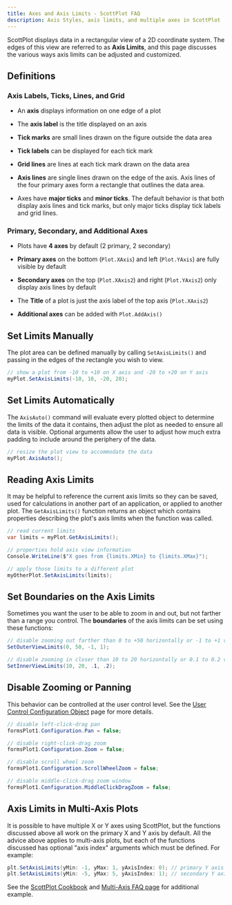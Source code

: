 ```yaml
---
title: Axes and Axis Limits - ScottPlot FAQ
description: Axis Styles, axis limits, and multiple axes in ScottPlot
---
```


ScottPlot displays data in a rectangular view of a 2D coordinate system. The edges of this view are referred to as **Axis Limits**, and this page discusses the various ways axis limits can be adjusted and customized.

## Definitions

### Axis Labels, Ticks, Lines, and Grid

* An **axis** displays information on one edge of a plot

* The **axis label** is the title displayed on an axis

* **Tick marks** are small lines drawn on the figure outside the data area

* **Tick labels** can be displayed for each tick mark

* **Grid lines** are lines at each tick mark drawn on the data area

* **Axis lines** are single lines drawn on the edge of the axis. Axis lines of the four primary axes form a rectangle that outlines the data area.

* Axes have **major ticks** and **minor ticks**. The default behavior is that both display axis lines and tick marks, but only major ticks display tick labels and grid lines.

### Primary, Secondary, and Additional Axes

* Plots have **4 axes** by default (2 primary, 2 secondary)

* **Primary axes** on the bottom (`Plot.XAxis`) and left (`Plot.YAxis`) are fully visible by default

* **Secondary axes** on the top (`Plot.XAxis2`) and right (`Plot.YAxis2`) only display axis lines by default

* The **Title** of a plot is just the axis label of the top axis (`Plot.XAxis2`)

* **Additional axes** can be added with `Plot.AddAxis()`

## Set Limits Manually

The plot area can be defined manually by calling `SetAxisLimits()` and passing in the edges of the rectangle you wish to view.

```cs
// show a plot from -10 to +10 on X axis and -20 to +20 on Y axis
myPlot.SetAxisLimits(-10, 10, -20, 20);
```

## Set Limits Automatically

The `AxisAuto()` command will evaluate every plotted object to determine the limits of the data it contains, then adjust the plot as needed to ensure all data is visible. Optional arguments allow the user to adjust how much extra padding to include around the periphery of the data.

```cs
// resize the plot view to accommodate the data
myPlot.AxisAuto();
```

## Reading Axis Limits

It may be helpful to reference the current axis limits so they can be saved, used for calculations in another part of an application, or applied to another plot. The `GetAxisLimits()` function returns an object which contains properties describing the plot's axis limits when the function was called.

```cs
// read current limits
var limits = myPlot.GetAxisLimits();

// properties hold axis view information
Console.WriteLine($"X goes from {limits.XMin} to {limits.XMax}");

// apply those limits to a different plot
myOtherPlot.SetAxisLimits(limits);
```

## Set Boundaries on the Axis Limits

Sometimes you want the user to be able to zoom in and out, but not farther than a range you control. The **boundaries** of the axis limits can be set using these functions:

```cs
// disable zooming out farther than 0 to +50 horizontally or -1 to +1 vertically
SetOuterViewLimits(0, 50, -1, 1);
```

```cs
// disable zooming in closer than 10 to 20 horizontally or 0.1 to 0.2 vertically
SetInnerViewLimits(10, 20, .1, .2);
```

## Disable Zooming or Panning

This behavior can be controlled at the user control level. See the [User Control Configuration Object](../configuration/) page for more details.

```cs
// disable left-click-drag pan
formsPlot1.Configuration.Pan = false;

// disable right-click-drag zoom
formsPlot1.Configuration.Zoom = false;

// disable scroll wheel zoom
formsPlot1.Configuration.ScrollWheelZoom = false;

// disable middle-click-drag zoom window
formsPlot1.Configuration.MiddleClickDragZoom = false;
```

## Axis Limits in Multi-Axis Plots

It is possible to have multiple X or Y axes using ScottPlot, but the functions discussed above all work on the primary X and Y axis by default. All the advice above applies to multi-axis plots, but each of the functions discussed has optional "axis index" arguments which must be defined. For example:

```cs
plt.SetAxisLimits(yMin: -1, yMax: 1, yAxisIndex: 0); // primary Y axis
plt.SetAxisLimits(yMin: -5, yMax: 5, yAxisIndex: 1); // secondary Y axis
```

See the [ScottPlot Cookbook](/cookbook) and [Multi-Axis FAQ page](../multi-axis) for additional example.